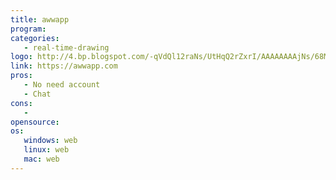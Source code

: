 ```yaml
---
title: awwapp
program:
categories:
   - real-time-drawing
logo: http://4.bp.blogspot.com/-qVdQl12raNs/UtHqQ2rZxrI/AAAAAAAAjNs/68Mig5N1rcM/s1600/aww.png
link: https://awwapp.com
pros:
   - No need account
   - Chat
cons:
   -
opensource:
os:
   windows: web
   linux: web
   mac: web
---
```

